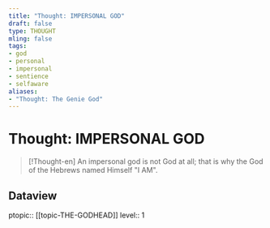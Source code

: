 ```yaml
---
title: "Thought: IMPERSONAL GOD"
draft: false
type: THOUGHT
mling: false
tags:
- god
- personal
- impersonal
- sentience
- selfaware
aliases:
- "Thought: The Genie God"
---
```

# Thought: IMPERSONAL GOD
> [!Thought-en]
> An impersonal god is not God at all; that is why the God of the Hebrews named Himself "I AM".

## Dataview
ptopic:: [[topic-THE-GODHEAD]]
level:: 1
